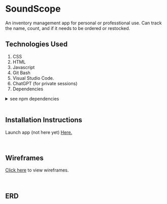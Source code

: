 # SoundScope

An inventory management app for personal or professtional use. Can track the name, count, and if it needs to be ordered or restocked.

## Technologies Used


1. CSS 
2. HTML 
3. Javascript 
4. Git Bash 
5. Visual Studio Code.
6. ChatGPT (for private sessions)
7. Dependencies
<details>
  <summary>see npm dependencies</summary>


bcrypt: 5.1.1,
  
connect-livereload: 0.6.1,

dotenv: 16.4.5,

ejs: 3.1.9,

express: 4.18.3,

express-session: 1.18.0,

livereload: 0.9.3,

method-override: 3.0.0,

mongoose: 8.2.1,

morgan: 1.10.0.


</details>

<br>

## Installation Instructions 


Launch app (not here yet) [Here.]()

<br>

## Wireframes 


[Click here](https://drive.google.com/drive/folders/1ffMVhHb-L1ZBh-j0W2wY_46UHOMaQcX9?usp=drive_link) to view wireframes.

<br>

## ERD

## 
